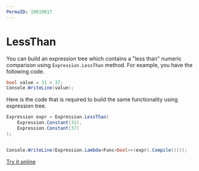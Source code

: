 ```yaml
---
PermaID: 10010017
---
```


# LessThan

You can build an expression tree which contains a "less than" numeric comparison using `Expression.LessThan` method. For example, you have the following code.

```csharp
bool value = 31 < 37;
Console.WriteLine(value);
```

Here is the code that is required to build the same functionality using expression tree. 

```csharp
Expression expr = Expression.LessThan(
    Expression.Constant(31),
    Expression.Constant(37)
);


Console.WriteLine(Expression.Lambda<Func<bool>>(expr).Compile()());
```

[Try it online](https://dotnetfiddle.net/ZfiLPY)